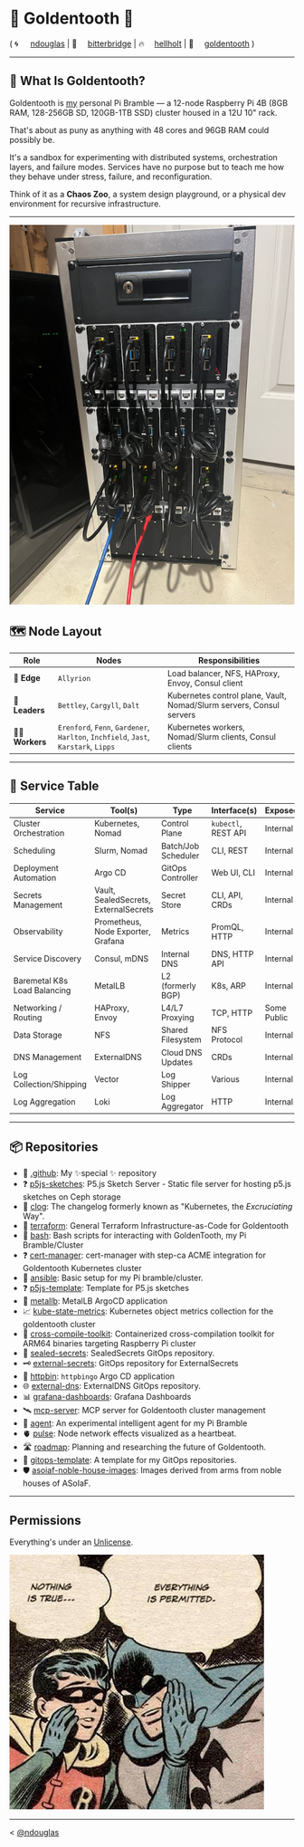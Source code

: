 # 🦷 Goldentooth 🦷
( <span style="display:inline-block; min-width: 2em;">🌀</span>[ndouglas](https://github.com/ndouglas/) | <span style="display:inline-block; min-width: 2em;">🌉</span>[bitterbridge](https://github.com/bitterbridge/) | <span style="display:inline-block; min-width: 2em;">️‍🔥</span>[hellholt](https://github.com/hellholt/) | <span style="display:inline-block; min-width: 2em;">🦷</span>[goldentooth](https://github.com/goldentooth/) )

---

## 🧩 What Is Goldentooth?

Goldentooth is [my](https://github.com/ndouglas/) personal Pi Bramble — a 12-node Raspberry Pi 4B (8GB RAM, 128-256GB SD, 120GB-1TB SSD) cluster housed in a 12U 10" rack.

That's about as puny as anything with 48 cores and 96GB RAM could possibly be.

It's a sandbox for experimenting with distributed systems, orchestration layers, and failure modes. Services have no purpose but to teach me how they behave under stress, failure, and reconfiguration.

Think of it as a **Chaos Zoo**, a system design playground, or a physical dev environment for recursive infrastructure.

---

![My Cluster](./cluster.png)

## 🗺️ Node Layout

| Role         | Nodes                                      | Responsibilities |
|--------------|--------------------------------------------|------------------|
| 🧭 **Edge**   | `Allyrion`                                 | Load balancer, NFS, HAProxy, Envoy, Consul client |
| 🧠 **Leaders**| `Bettley`, `Cargyll`, `Dalt`               | Kubernetes control plane, Vault, Nomad/Slurm servers, Consul servers |
| 🧑‍🌾 **Workers**| `Erenford`, `Fenn`, `Gardener`, `Harlton`, `Inchfield`, `Jast`, `Karstark`, `Lipps` | Kubernetes workers, Nomad/Slurm clients, Consul clients |

---

## 🔧 Service Table

| **Service**                       | **Tool(s)**                                 | **Type**             | **Interface(s)**            | **Exposed?**     |
|-----------------------------------|---------------------------------------------|----------------------|-----------------------------|------------------|
| Cluster Orchestration             | Kubernetes, Nomad                           | Control Plane        | `kubectl`, REST API         | Internal         |
| Scheduling                        | Slurm, Nomad                                | Batch/Job Scheduler  | CLI, REST                   | Internal         |
| Deployment Automation             | Argo CD                                     | GitOps Controller    | Web UI, CLI                 | Internal         |
| Secrets Management                | Vault, SealedSecrets, ExternalSecrets       | Secret Store         | CLI, API, CRDs              | Internal         |
| Observability                     | Prometheus, Node Exporter, Grafana          | Metrics              | PromQL, HTTP                | Internal         |
| Service Discovery                 | Consul, mDNS                                | Internal DNS         | DNS, HTTP API               | Internal         |
| Baremetal K8s Load Balancing      | MetalLB                                     | L2 (formerly BGP)    | K8s, ARP                    | Internal         |
| Networking / Routing              | HAProxy, Envoy                              | L4/L7 Proxying       | TCP, HTTP                   | Some Public      |
| Data Storage                      | NFS                                         | Shared Filesystem    | NFS Protocol                | Internal         |
| DNS Management                    | ExternalDNS                                 | Cloud DNS Updates    | CRDs                        | Internal         |
| Log Collection/Shipping           | Vector                                      | Log Shipper          | Various                     | Internal         |
| Log Aggregation                   | Loki                                        | Log Aggregator       | HTTP                        | Internal         |

---

## 📦 Repositories

- 👋 [.github](https://github.com/goldentooth/.github): My ✨special ✨ repository
- ❓ [p5js-sketches](https://github.com/goldentooth/p5js-sketches): P5.js Sketch Server - Static file server for hosting p5.js sketches on Ceph storage
- 🧱 [clog](https://github.com/goldentooth/clog): The changelog formerly known as "Kubernetes, the _Excruciating_ Way".
- 🚜 [terraform](https://github.com/goldentooth/terraform): General Terraform Infrastructure-as-Code for Goldentooth
- 🐚 [bash](https://github.com/goldentooth/bash): Bash scripts for interacting with GoldenTooth, my Pi Bramble/Cluster
- ❓ [cert-manager](https://github.com/goldentooth/cert-manager): cert-manager with step-ca ACME integration for Goldentooth Kubernetes cluster
- 🧰 [ansible](https://github.com/goldentooth/ansible): Basic setup for my Pi bramble/cluster.
- ❓ [p5js-template](https://github.com/goldentooth/p5js-template): Template for P5.js sketches
- 🧲 [metallb](https://github.com/goldentooth/metallb): MetalLB ArgoCD application
- 📈 [kube-state-metrics](https://github.com/goldentooth/kube-state-metrics): Kubernetes object metrics collection for the goldentooth cluster
- 🧰 [cross-compile-toolkit](https://github.com/goldentooth/cross-compile-toolkit): Containerized cross-compilation toolkit for ARM64 binaries targeting Raspberry Pi cluster
- 🔐 [sealed-secrets](https://github.com/goldentooth/sealed-secrets): SealedSecrets GitOps repository.
- 🗝️ [external-secrets](https://github.com/goldentooth/external-secrets): GitOps repository for ExternalSecrets
- 📡 [httpbin](https://github.com/goldentooth/httpbin): `httpbingo` Argo CD application
- 🌐 [external-dns](https://github.com/goldentooth/external-dns): ExternalDNS GitOps repository.
- 📊 [grafana-dashboards](https://github.com/goldentooth/grafana-dashboards): Grafana Dashboards
- 🛰️ [mcp-server](https://github.com/goldentooth/mcp-server): MCP server for Goldentooth cluster management
- 🧞 [agent](https://github.com/goldentooth/agent): An experimental intelligent agent for my Pi Bramble
- 🫀 [pulse](https://github.com/goldentooth/pulse): Node network effects visualized as a heartbeat.
- 🛣️ [roadmap](https://github.com/goldentooth/roadmap): Planning and researching the future of Goldentooth.
- 🧬 [gitops-template](https://github.com/goldentooth/gitops-template): A template for my GitOps repositories.
- 🛡️ [asoiaf-noble-house-images](https://github.com/goldentooth/asoiaf-noble-house-images): Images derived from arms from noble houses of ASoIaF.


---

## Permissions
Everything's under an [Unlicense](https://choosealicense.com/licenses/unlicense/).

!["Nothing is true." "Everything is permitted."](./niteip.jpg)

---

< [@ndouglas](https://github.com/ndouglas/)
